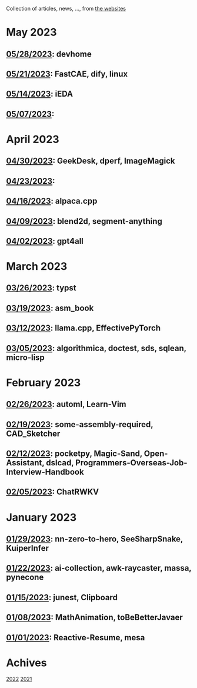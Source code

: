 Collection of articles, news, ..., from [the websites](sources.md)

# May 2023
## [05/28/2023](2023/0528.md): devhome
## [05/21/2023](2023/0521.md): FastCAE, dify, linux
## [05/14/2023](2023/0514.md): iEDA
## [05/07/2023](2023/0507.md):

# April 2023
## [04/30/2023](2023/0430.md): GeekDesk, dperf, ImageMagick
## [04/23/2023](2023/0423.md):
## [04/16/2023](2023/0416.md): alpaca.cpp
## [04/09/2023](2023/0409.md): blend2d, segment-anything
## [04/02/2023](2023/0402.md): gpt4all

# March 2023
## [03/26/2023](2023/0326.md): typst
## [03/19/2023](2023/0319.md): asm_book
## [03/12/2023](2023/0312.md): llama.cpp, EffectivePyTorch
## [03/05/2023](2023/0305.md): algorithmica, doctest, sds, sqlean, micro-lisp

# February 2023
## [02/26/2023](2023/0226.md): automl, Learn-Vim
## [02/19/2023](2023/0219.md): some-assembly-required, CAD_Sketcher
## [02/12/2023](2023/0212.md): pocketpy, Magic-Sand, Open-Assistant, dslcad, Programmers-Overseas-Job-Interview-Handbook
## [02/05/2023](2023/0205.md): ChatRWKV

# January 2023
## [01/29/2023](2023/0129.md): nn-zero-to-hero, SeeSharpSnake, KuiperInfer
## [01/22/2023](2023/0122.md): ai-collection, awk-raycaster, massa, pynecone
## [01/15/2023](2023/0115.md): junest, Clipboard
## [01/08/2023](2023/0108.md): MathAnimation, toBeBetterJavaer
## [01/01/2023](2023/0101.md): Reactive-Resume, mesa

# Achives
[2022](Achive_2022.md)
[2021](Achive_2021.md)
